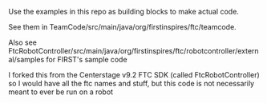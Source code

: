 Use the examples in this repo as building blocks to make actual code. 

See them in TeamCode/src/main/java/org/firstinspires/ftc/teamcode. 

Also see FtcRobotController/src/main/java/org/firstinspires/ftc/robotcontroller/external/samples for FIRST's sample code

I forked this from the Centerstage v9.2 FTC SDK (called FtcRobotController) so I would have all the ftc names and stuff, but this code is not necessarily meant to ever be run on a robot
